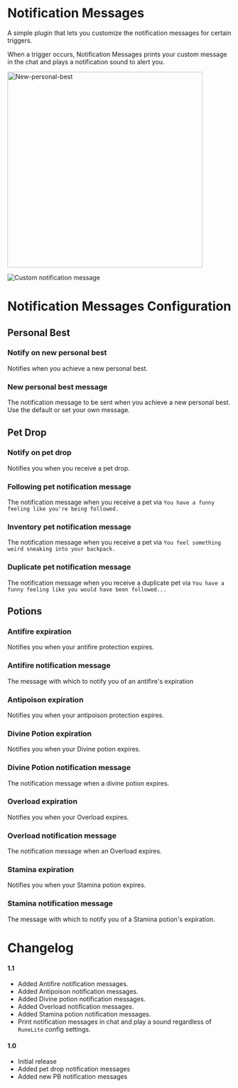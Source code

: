 # Notification Messages
A simple plugin that lets you customize the notification messages for certain triggers.

When a trigger occurs, Notification Messages prints your custom message in the chat and plays a notification sound to alert you.

<img width="439" alt="New-personal-best" src="https://user-images.githubusercontent.com/54762282/84571887-51dd1680-ad64-11ea-9d8a-6b176dc14323.png">
<br>

![Custom notification message](https://user-images.githubusercontent.com/54762282/85214888-3e6f1400-b33f-11ea-8464-ac9a1e6d1ed8.png)



# Notification Messages Configuration

## Personal Best

### Notify on new personal best
Notifies when you achieve a new personal best.

### New personal best message
The notification message to be sent when you achieve a new personal best. Use the default or set your own message.

## Pet Drop

### Notify on pet drop
Notifies you when you receive a pet drop.

### Following pet notification message
The notification message when you receive a pet via `You have a funny feeling like you're being followed.`

### Inventory pet notification message
The notification message when you receive a pet via `You feel something weird sneaking into your backpack.`

### Duplicate pet notification message
The notification message when you receive a duplicate pet via `You have a funny feeling like you would have been followed...`

## Potions

### Antifire expiration
Notifies you when your antifire protection expires.

### Antifire notification message
The message with which to notify you of an antifire's expiration

### Antipoison expiration
Notifies you when your antipoison protection expires.

### Divine Potion expiration
Notifies you when your Divine potion expires.

### Divine Potion notification message
The notification message when a divine potion expires.

### Overload expiration
Notifies you when your Overload expires.

### Overload notification message
The notification message when an Overload expires.

### Stamina expiration
Notifies you when your Stamina potion expires.

### Stamina notification message
The message with which to notify you of a Stamina potion's expiration.

# Changelog
#### 1.1
* Added Antifire notification messages.
* Added Antipoison notification messages.
* Added Divine potion notification messages.
* Added Overload notification messages.
* Added Stamina potion notification messages.
* Print notification messages in chat and play a sound regardless of `RuneLite` config settings.

#### 1.0
* Initial release
* Added pet drop notification messages
* Added new PB notification messages
